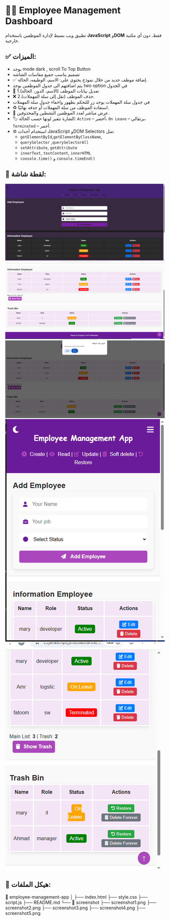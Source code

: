 # 🧑‍💼 Employee Management Dashboard

تطبيق ويب بسيط لإدارة الموظفين باستخدام **JavaScript** و**DOM** فقط، دون أي مكتبة خارجية.



## ✅ الميزات:
- يوجد mode dark , scroll To Top Button
- تصميم يناسب جميع مقاسات الشاشه 
- ✅ إضافة موظف جديد من خلال نموذج يحتوي على: الاسم، الوظيفه، الحالة.
- يتم اضافتهم الى جدول الموظفين 
يوجد two option في الجدول
- 📝 تعديل بيانات الموظف (الاسم، الدور، الحالة).1
- ❌ 2.حذف الموظف (نقل إلى سلة المهملات).
- في جدول سلة المهملات 
يوجد زر للتحكم بظهور واخفاء جدول سلة المهملات
- ♻️ استعادة الموظف من سلة المهملات أو حذفه نهائيًا.
- 🔁 عرض مباشر لعدد الموظفين النشطين والمحذوفين.
- 🏷️ الشارة تتغير لونها حسب الحالة: `Active` – أخضر، `On Leave` – برتقالي، `Terminated` – أحمر.
- ⚙️ استخدام أحداث JavaScript وDOM Selectors مثل:
  - `getElementById`,`getElementByClassName`,
  - `querySelector` ,`querySelectorAll`
  - `setAttribute`, `getAttribute`
  - `innerText`, `textContent`, `innerHTML`
  - `console.time()` و `console.timeEnd()`



## 📸 لقطة شاشة:

![لقطة شاشة للتطبيق اضافه موظف](screenshot/screenshot1.png)
![ لقطة شاشة للتطبيق حدف موظف الى سله المهملات](screenshot/screenshot2.png)
![  لقطة شاشة للتطبيق حدف موظف من سله المهملات نهائيا](screenshot/screenshot3.png)
![لقطة شاشة للتطبيق عند تصغير الشاشه](screenshot/screenshot4.png)
![screenshot](screenshot/screenshot5.png)


## 📂 هيكل الملفات:

📁 employee-management-app
│
├── index.html 
├── style.css 
├── script.js 
├── README.md 
└── 📁 screenshot
    ├── screenshot1.png
    ├── screenshot2.png
    ├── screenshot3.png
    ├── screenshot4.png
    ├── screenshot5.png